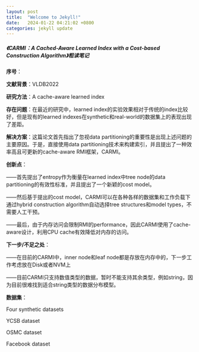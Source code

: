 ```yaml
---
layout: post
title:  "Welcome to Jekyll!"
date:   2024-01-22 04:21:02 +0800
categories: jekyll update
---
```


##### 《CARMI：A Cached-Aware Learned Index with a Cost-based Construction Algorithm》粗读笔记

**序号**：

**文献背景**：VLDB2022

**研究方法**：A cache-aware learned index

**存在问题**：在最近的研究中，learned index的实验效果相对于传统的index比较好，但是现有的learned indexes在synthetic和real-world的数据集上的表现出现了差距。

**解决方案**：这篇论文首先指出了忽视data partitioning的重要性是出现上述问题的主要原因。于是，直接使用data partitioning技术来构建索引，并且提出了一种效率高且可更新的cache-aware RMI框架，CARMI。

**创新点**：

——首先提出了entropy作为衡量在learned index中tree node的data partitioning的有效性标准，并且提出了一个新颖的cost model。

——然后基于提出的cost model，CARMI可以在各种各样的数据集和工作负载下通过hybrid construction algorithm自动选择tree structures和model types，不需要人工干预。

——最后，由于内存访问会限制RMI的performance，因此CARMI使用了cache-aware设计，利用CPU cache有效降低对内存的访问。

**下一步/不足之处**：

——在目前的CARMI中，inner node和leaf node都是存放在内存中的，下一步工作考虑放在Disk或者NVM上

——目前CARMI只支持数值类型的数据，暂时不能支持其余类型，例如string，因为目前很难找到适合string类型的数据分布模型。

**数据集**：

Four synthetic datasets

YCSB dataset

OSMC dataset

Facebook dataset